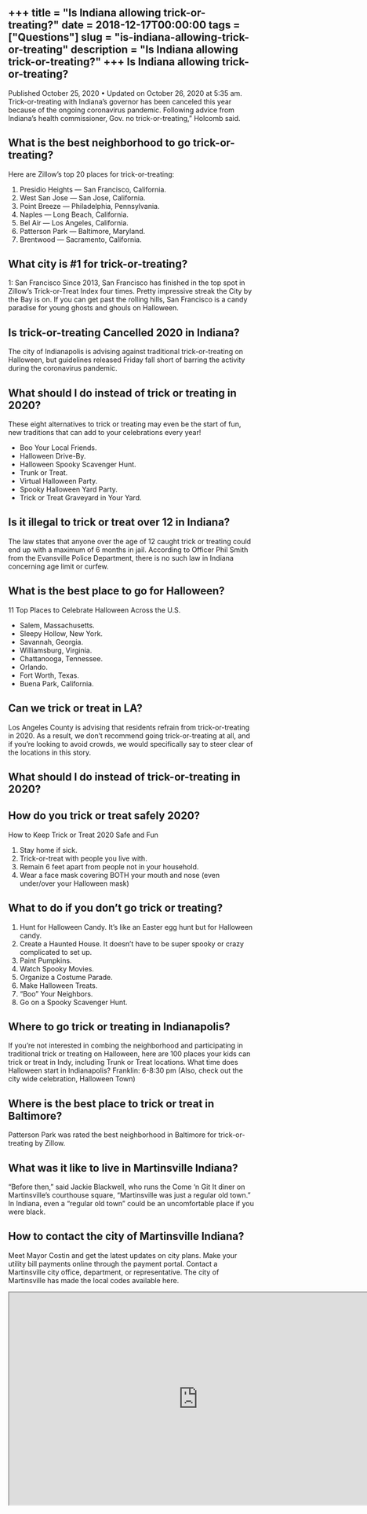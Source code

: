 +++
title = "Is Indiana allowing trick-or-treating?"
date = 2018-12-17T00:00:00
tags = ["Questions"]
slug = "is-indiana-allowing-trick-or-treating"
description = "Is Indiana allowing trick-or-treating?"
+++
Is Indiana allowing trick-or-treating?
--------------------------------------

Published October 25, 2020 • Updated on October 26, 2020 at 5:35 am. Trick-or-treating with Indiana’s governor has been canceled this year because of the ongoing coronavirus pandemic. Following advice from Indiana’s health commissioner, Gov. no trick-or-treating,” Holcomb said.

What is the best neighborhood to go trick-or-treating?
------------------------------------------------------

Here are Zillow’s top 20 places for trick-or-treating:

1. Presidio Heights — San Francisco, California.
2. West San Jose — San Jose, California.
3. Point Breeze — Philadelphia, Pennsylvania.
4. Naples — Long Beach, California.
5. Bel Air — Los Angeles, California.
6. Patterson Park — Baltimore, Maryland.
7. Brentwood — Sacramento, California.

What city is #1 for trick-or-treating?
--------------------------------------

1: San Francisco Since 2013, San Francisco has finished in the top spot in Zillow’s Trick-or-Treat Index four times. Pretty impressive streak the City by the Bay is on. If you can get past the rolling hills, San Francisco is a candy paradise for young ghosts and ghouls on Halloween.

Is trick-or-treating Cancelled 2020 in Indiana?
-----------------------------------------------

The city of Indianapolis is advising against traditional trick-or-treating on Halloween, but guidelines released Friday fall short of barring the activity during the coronavirus pandemic.

What should I do instead of trick or treating in 2020?
------------------------------------------------------

These eight alternatives to trick or treating may even be the start of fun, new traditions that can add to your celebrations every year!

- Boo Your Local Friends.
- Halloween Drive-By.
- Halloween Spooky Scavenger Hunt.
- Trunk or Treat.
- Virtual Halloween Party.
- Spooky Halloween Yard Party.
- Trick or Treat Graveyard in Your Yard.

Is it illegal to trick or treat over 12 in Indiana?
---------------------------------------------------

The law states that anyone over the age of 12 caught trick or treating could end up with a maximum of 6 months in jail. According to Officer Phil Smith from the Evansville Police Department, there is no such law in Indiana concerning age limit or curfew.

What is the best place to go for Halloween?
-------------------------------------------

11 Top Places to Celebrate Halloween Across the U.S.

- Salem, Massachusetts.
- Sleepy Hollow, New York.
- Savannah, Georgia.
- Williamsburg, Virginia.
- Chattanooga, Tennessee.
- Orlando.
- Fort Worth, Texas.
- Buena Park, California.

Can we trick or treat in LA?
----------------------------

Los Angeles County is advising that residents refrain from trick-or-treating in 2020. As a result, we don’t recommend going trick-or-treating at all, and if you’re looking to avoid crowds, we would specifically say to steer clear of the locations in this story.

What should I do instead of trick-or-treating in 2020?
------------------------------------------------------

How do you trick or treat safely 2020?
--------------------------------------

How to Keep Trick or Treat 2020 Safe and Fun

1. Stay home if sick.
2. Trick-or-treat with people you live with.
3. Remain 6 feet apart from people not in your household.
4. Wear a face mask covering BOTH your mouth and nose (even under/over your Halloween mask)

What to do if you don’t go trick or treating?
---------------------------------------------

1. Hunt for Halloween Candy. It’s like an Easter egg hunt but for Halloween candy.
2. Create a Haunted House. It doesn’t have to be super spooky or crazy complicated to set up.
3. Paint Pumpkins.
4. Watch Spooky Movies.
5. Organize a Costume Parade.
6. Make Halloween Treats.
7. “Boo” Your Neighbors.
8. Go on a Spooky Scavenger Hunt.

Where to go trick or treating in Indianapolis?
----------------------------------------------

If you’re not interested in combing the neighborhood and participating in traditional trick or treating on Halloween, here are 100 places your kids can trick or treat in Indy, including Trunk or Treat locations. What time does Halloween start in Indianapolis? Franklin: 6-8:30 pm (Also, check out the city wide celebration, Halloween Town)

Where is the best place to trick or treat in Baltimore?
-------------------------------------------------------

Patterson Park was rated the best neighborhood in Baltimore for trick-or-treating by Zillow.

What was it like to live in Martinsville Indiana?
-------------------------------------------------

“Before then,” said Jackie Blackwell, who runs the Come ‘n Git It diner on Martinsville’s courthouse square, “Martinsville was just a regular old town.” In Indiana, even a “regular old town” could be an uncomfortable place if you were black.

How to contact the city of Martinsville Indiana?
------------------------------------------------

Meet Mayor Costin and get the latest updates on city plans. Make your utility bill payments online through the payment portal. Contact a Martinsville city office, department, or representative. The city of Martinsville has made the local codes available here.

<iframe allow="accelerometer; autoplay; clipboard-write; encrypted-media; gyroscope; picture-in-picture" allowfullscreen="" class="__youtube_prefs__  epyt-is-override  no-lazyload" data-no-lazy="1" data-origheight="433" data-origwidth="770" data-skipgform_ajax_framebjll="" height="433" id="_ytid_24507" loading="lazy" src="https://www.youtube.com/embed/xTbJJ3VSWxo?enablejsapi=1&autoplay=0&cc_load_policy=0&cc_lang_pref=&iv_load_policy=1&loop=0&modestbranding=0&rel=1&fs=1&playsinline=0&autohide=2&theme=dark&color=red&controls=1&" title="YouTube player" width="770"></iframe>